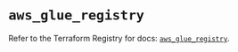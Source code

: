 # `aws_glue_registry`

Refer to the Terraform Registry for docs: [`aws_glue_registry`](https://registry.terraform.io/providers/hashicorp/aws/4.54.0/docs/resources/glue_registry).
